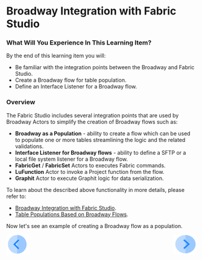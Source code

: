 # Broadway Integration with Fabric Studio

### What Will You Experience In This Learning Item?

By the end of this learning item you will:

- Be familiar with the integration points between the Broadway and Fabric Studio.
- Create a Broadway flow for table population.
- Define an Interface Listener for a Broadway flow.

### Overview

The Fabric Studio includes several integration points that are used by Broadway Actors to simplify the creation of Broadway flows such as:

* **Broadway as a Population** - ability to create a flow which can be used to populate one or more tables streamlining the logic and the related validations.
* **Interface Listener for Broadway flows** - ability to define a SFTP or a local file system listener for a Broadway flow.
* **FabricGet** / **FabricSet** Actors to executes Fabric commands.
* **LuFunction** Actor to invoke a Project function from the flow.
* **Graphit** Actor to execute Graphit logic for data serialization.

To learn about the described above functionality in more details, please refer to:

* [Broadway Integration with Fabric Studio](/articles/19_Broadway/09_broadway_integration_with_Fabric.md).
* [Table Populations Based on Broadway Flows](/articles/07_table_population/14_table_population_based_Broadway.md).



Now let's see an example of creating a Broadway flow as a population.



[![Previous](/articles/images/Previous.png)](10_using_various_actors_exercise.md)[<img align="right" width="60" height="54" src="/articles/images/Next.png">](xxx.md)